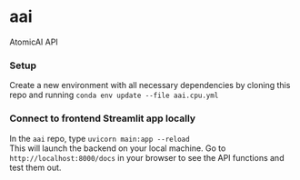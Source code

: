 # aai
AtomicAI API

### Setup
Create a new environment with all necessary dependencies by cloning this repo and running
`conda env update --file aai.cpu.yml`

### Connect to frontend Streamlit app locally
In the `aai` repo, type `uvicorn main:app --reload`  
This will launch the backend on your local machine.
Go to `http://localhost:8000/docs` in your browser to see the API functions and test them out.
